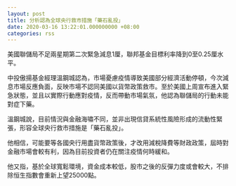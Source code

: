 ```yaml
---
layout: post
title: 分析認為全球央行救市措施「藥石亂投」
date: 2020-03-16 13:22:01.000000000 +08:00
categories: rss
---
```


美國聯儲局不足兩星期第二次緊急減息1厘，聯邦基金目標利率降到0至0.25厘水平。

中投傲揚基金經理溫鋼城認為，市場憂慮疫情導致美國部分經濟活動停頓，今次減息市場反應負面，反映市場不認同美國以貨幣政策救市。至於美國上周宣布進入緊急狀態，並且以實際行動應對疫情，反而帶動市場氣氛，他認為聯儲局的行動未能對症下藥。

溫鋼城說，目前情況與金融海嘯不同，並非出現信貸系統性風險形成的流動性緊張，形容全球央行救市措施是「藥石亂投」。

他相信，可能要等各國央行用盡貨幣政策後，才改用減稅降費等財政政策，屆時對金融市場會較有利，因為目前投資者仍在關注疫情何時緩和。

他又指，基於全球寬鬆環境，資金成本較低，股市之後的反彈力度或會較大，不排除恒生指數會重新上望25000點。
